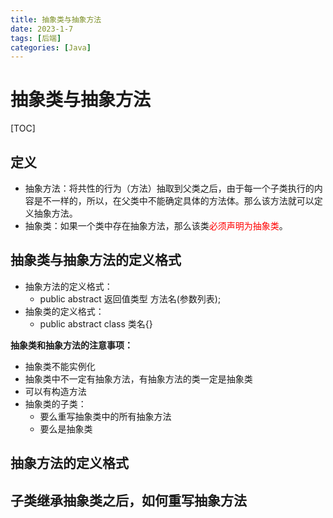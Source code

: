 ```yaml
---
title: 抽象类与抽象方法
date: 2023-1-7
tags: [后端]
categories: [Java]
---
```

# 抽象类与抽象方法

[TOC]
## 定义

- 抽象方法：将共性的行为（方法）抽取到父类之后，由于每一个子类执行的内容是不一样的，所以，在父类中不能确定具体的方法体。那么该方法就可以定义抽象方法。
- 抽象类：如果一个类中存在抽象方法，那么该类<font color=red>必须声明为抽象类</font>。
## 抽象类与抽象方法的定义格式

- 抽象方法的定义格式：
	- public abstract 返回值类型 方法名(参数列表);
- 抽象类的定义格式：
	- public abstract class 类名{}
	
**抽象类和抽象方法的注意事项：**
- 抽象类不能实例化
- 抽象类中不一定有抽象方法，有抽象方法的类一定是抽象类
- 可以有构造方法
- 抽象类的子类：
	- 要么重写抽象类中的所有抽象方法
	- 要么是抽象类
## 抽象方法的定义格式

## 子类继承抽象类之后，如何重写抽象方法